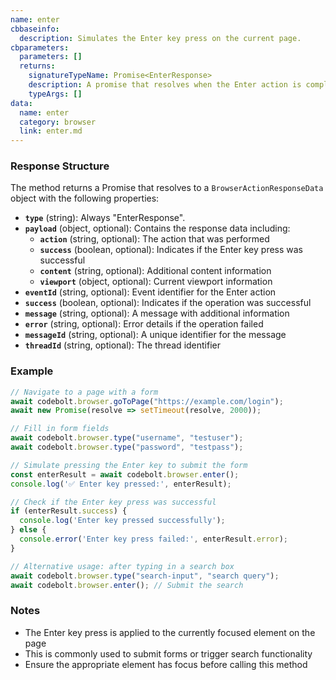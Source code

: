 ```yaml
---
name: enter
cbbaseinfo:
  description: Simulates the Enter key press on the current page.
cbparameters:
  parameters: []
  returns:
    signatureTypeName: Promise<EnterResponse>
    description: A promise that resolves when the Enter action is complete.
    typeArgs: []
data:
  name: enter
  category: browser
  link: enter.md
---
```

<CBBaseInfo/> 
<CBParameters/>

### Response Structure

The method returns a Promise that resolves to a `BrowserActionResponseData` object with the following properties:

- **`type`** (string): Always "EnterResponse".
- **`payload`** (object, optional): Contains the response data including:
  - **`action`** (string, optional): The action that was performed
  - **`success`** (boolean, optional): Indicates if the Enter key press was successful
  - **`content`** (string, optional): Additional content information
  - **`viewport`** (object, optional): Current viewport information
- **`eventId`** (string, optional): Event identifier for the Enter action
- **`success`** (boolean, optional): Indicates if the operation was successful
- **`message`** (string, optional): A message with additional information
- **`error`** (string, optional): Error details if the operation failed
- **`messageId`** (string, optional): A unique identifier for the message
- **`threadId`** (string, optional): The thread identifier

### Example

```js
// Navigate to a page with a form
await codebolt.browser.goToPage("https://example.com/login");
await new Promise(resolve => setTimeout(resolve, 2000));

// Fill in form fields
await codebolt.browser.type("username", "testuser");
await codebolt.browser.type("password", "testpass");

// Simulate pressing the Enter key to submit the form
const enterResult = await codebolt.browser.enter();
console.log('✅ Enter key pressed:', enterResult);

// Check if the Enter key press was successful
if (enterResult.success) {
  console.log('Enter key pressed successfully');
} else {
  console.error('Enter key press failed:', enterResult.error);
}

// Alternative usage: after typing in a search box
await codebolt.browser.type("search-input", "search query");
await codebolt.browser.enter(); // Submit the search
```

### Notes

- The Enter key press is applied to the currently focused element on the page
- This is commonly used to submit forms or trigger search functionality
- Ensure the appropriate element has focus before calling this method
